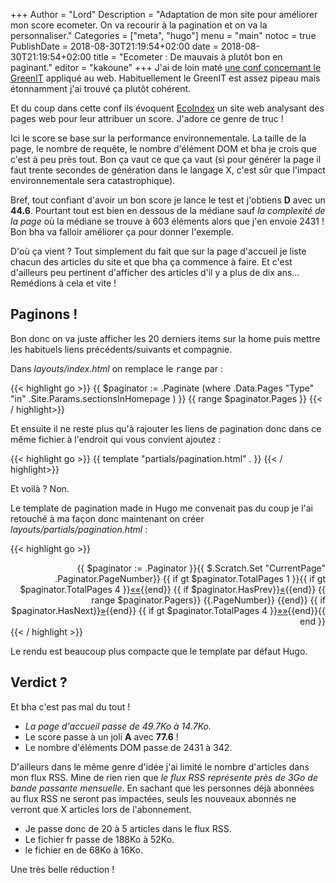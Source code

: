 +++
Author = "Lord"
Description = "Adaptation de mon site pour améliorer mon score ecometer. On va recourir à la pagination et on va la personnaliser."
Categories = ["meta", "hugo"]
menu = "main"
notoc = true
PublishDate = 2018-08-30T21:19:54+02:00
date = 2018-08-30T21:19:54+02:00
title = "Ecometer : De mauvais à plutôt bon en paginant."
editor = "kakoune"
+++
J'ai de loin maté [une conf concernant le GreenIT](https://www.paris-web.fr/2016/conferences/eco-conception-mon-site-web-au-regime.php) appliqué au web.
Habituellement le GreenIT est assez pipeau mais étonnamment j'ai trouvé ça plutôt cohérent.

Et du coup dans cette conf ils évoquent [EcoIndex](http://www.ecoindex.fr/) un site web analysant des pages web pour leur attribuer un score.
J'adore ce genre de truc !

Ici le score se base sur la performance environnementale.
La taille de la page, le nombre de requête, le nombre d'élément DOM et bha je crois que c'est à peu près tout.
Bon ça vaut ce que ça vaut (si pour générer la page il faut trente secondes de génération dans le langage X, c'est sûr que l'impact environnementale sera catastrophique).

Bref, tout confiant d'avoir un bon score je lance le test et j'obtiens **D** avec un **44.6**.
Pourtant tout est bien en dessous de la médiane sauf *la complexité de la page* où la médiane se trouve à 603 éléments alors que j'en envoie 2431 !
Bon bha va falloir améliorer ça pour donner l'exemple.

D'où ça vient ?
Tout simplement du fait que sur la page d'accueil je liste chacun des articles du site et que bha ça commence à faire.
Et c'est d'ailleurs peu pertinent d'afficher des articles d'il y a plus de dix ans…
Remédions à cela et vite !

## Paginons !
Bon donc on va juste afficher les 20 derniers items sur la home puis mettre les habituels liens précédents/suivants et compagnie.

Dans *layouts/index.html* on remplace le <samp>range</samp> par :

{{< highlight go >}}
{{ $paginator := .Paginate (where .Data.Pages "Type" "in" .Site.Params.sectionsInHomepage ) }}
{{ range $paginator.Pages }}
{{< / highlight>}}

Et ensuite il ne reste plus qu'à rajouter les liens de pagination donc dans ce même fichier à l'endroit qui vous convient ajoutez :

{{< highlight go >}}
{{ template "partials/pagination.html" . }}
{{< / highlight>}}

Et voilà ?
Non.

Le template de pagination made in Hugo me convenait pas du coup je l'ai retouché à ma façon donc maintenant on créer *layouts/partials/pagination.html* :

{{< highlight go >}}
<div class="pagination" style="text-align:right;">{{ $paginator := .Paginator }}{{ $.Scratch.Set "CurrentPage" .Paginator.PageNumber}}
{{ if gt $paginator.TotalPages 1 }}{{ if gt $paginator.TotalPages 4 }}<a href="{{$paginator.First.URL}}" aria-label="First">««</a>{{end}}
{{ if $paginator.HasPrev}}<a href="{{$paginator.Prev.URL}}" aria-label="Previous">«</a>{{end}}
{{ range $paginator.Pagers}} <a {{if eq ($.Scratch.Get "CurrentPage") .PageNumber}}style="font-size:1.3rem;font-weight:900;"{{end}}href="{{.URL}}">{{.PageNumber}}</a> {{end}}
{{ if $paginator.HasNext}}<a href="{{$paginator.Next.URL}}" aria-label="Next">»</a>{{end}}
{{ if gt $paginator.TotalPages 4 }}<a href="{{$paginator.Last.URL}}" aria-label="Last">»»</a>{{end}}{{ end }}
</div>
{{< / highlight >}}

Le rendu est beaucoup plus compacte que le template par défaut Hugo.

## Verdict ?
Et bha c'est pas mal du tout !

  - *La page d'accueil passe de 49.7Ko à 14.7Ko.*
  - Le score passe à un joli **A** avec **77.6** !
  - Le nombre d'éléments DOM passe de 2431 à 342.

D'ailleurs dans le même genre d'idée j'ai limité le nombre d'articles dans mon flux RSS.
Mine de rien rien que *le flux RSS représente près de 3Go de bande passante mensuelle*.
En sachant que les personnes déjà abonnées au flux RSS ne seront pas impactées, seuls les nouveaux abonnés ne verront que X articles lors de l'abonnement.

  - Je passe donc de 20 à 5 articles dans le flux RSS.
  - Le fichier fr passe de 188Ko à 52Ko.
  - le fichier en de 68Ko à 16Ko.

Une très belle réduction !

